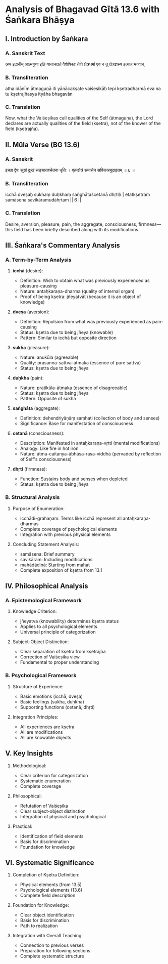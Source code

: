 # Analysis of Bhagavad Gītā 13.6 with Śaṅkara Bhāṣya

## I. Introduction by Śaṅkara

### A. Sanskrit Text
अथ इदानीम् आत्मगुणा इति यानाचक्षते वैशेषिकाः तेपि क्षेत्रधर्मा एव न तु क्षेत्रज्ञस्य इत्याह भगवान्

### B. Transliteration
atha idānīm ātmaguṇā iti yānācakṣate vaiśeṣikāḥ tepi kṣetradharmā eva na tu kṣetrajñasya ityāha bhagavān

### C. Translation
Now, what the Vaiśeṣikas call qualities of the Self (ātmaguṇa), the Lord declares are actually qualities of the field (kṣetra), not of the knower of the field (kṣetrajña).

## II. Mūla Verse (BG 13.6)

### A. Sanskrit
इच्छा द्वेषः सुखं दुःखं सङ्घातश्चेतना धृतिः ।
एतत्क्षेत्रं समासेन सविकारमुदाहृतम् ॥ ६ ॥

### B. Transliteration
icchā dveṣaḥ sukhaṃ duḥkhaṃ saṅghātaścetanā dhṛtiḥ |
etatkṣetraṃ samāsena savikāramudāhṛtam || 6 ||

### C. Translation
Desire, aversion, pleasure, pain, the aggregate, consciousness, firmness—this field has been briefly described along with its modifications.

## III. Śaṅkara's Commentary Analysis

### A. Term-by-Term Analysis

1. **icchā** (desire):
   - Definition: Wish to obtain what was previously experienced as pleasure-causing
   - Nature: antaḥkaraṇa-dharma (quality of internal organ)
   - Proof of being kṣetra: jñeyatvāt (because it is an object of knowledge)

2. **dveṣa** (aversion):
   - Definition: Repulsion from what was previously experienced as pain-causing
   - Status: kṣetra due to being jñeya (knowable)
   - Pattern: Similar to icchā but opposite direction

3. **sukha** (pleasure):
   - Nature: anukūla (agreeable)
   - Quality: prasanna-sattva-ātmaka (essence of pure sattva)
   - Status: kṣetra due to being jñeya

4. **duḥkha** (pain):
   - Nature: pratikūla-ātmaka (essence of disagreeable)
   - Status: kṣetra due to being jñeya
   - Pattern: Opposite of sukha

5. **saṅghāta** (aggregate):
   - Definition: dehendriyāṇāṃ saṃhati (collection of body and senses)
   - Significance: Base for manifestation of consciousness

6. **cetanā** (consciousness):
   - Description: Manifested in antaḥkaraṇa-vṛtti (mental modifications)
   - Analogy: Like fire in hot iron
   - Nature: ātma-caitanya-ābhāsa-rasa-viddhā (pervaded by reflection of Self's consciousness)

7. **dhṛti** (firmness):
   - Function: Sustains body and senses when depleted
   - Status: kṣetra due to being jñeya

### B. Structural Analysis

1. Purpose of Enumeration:
   - icchādi-grahaṇam: Terms like icchā represent all antaḥkaraṇa-dharmas
   - Complete coverage of psychological elements
   - Integration with previous physical elements

2. Concluding Statement Analysis:
   - samāsena: Brief summary
   - savikāram: Including modifications
   - mahādādinā: Starting from mahat
   - Complete exposition of kṣetra from 13.1

## IV. Philosophical Analysis

### A. Epistemological Framework

1. Knowledge Criterion:
   - jñeyatva (knowability) determines kṣetra status
   - Applies to all psychological elements
   - Universal principle of categorization

2. Subject-Object Distinction:
   - Clear separation of kṣetra from kṣetrajña
   - Correction of Vaiśeṣika view
   - Fundamental to proper understanding

### B. Psychological Framework

1. Structure of Experience:
   - Basic emotions (icchā, dveṣa)
   - Basic feelings (sukha, duḥkha)
   - Supporting functions (cetanā, dhṛti)

2. Integration Principles:
   - All experiences are kṣetra
   - All are modifications
   - All are knowable objects

## V. Key Insights

1. Methodological:
   - Clear criterion for categorization
   - Systematic enumeration
   - Complete coverage

2. Philosophical:
   - Refutation of Vaiśeṣika
   - Clear subject-object distinction
   - Integration of physical and psychological

3. Practical:
   - Identification of field elements
   - Basis for discrimination
   - Foundation for knowledge

## VI. Systematic Significance

1. Completion of Kṣetra Definition:
   - Physical elements (from 13.5)
   - Psychological elements (13.6)
   - Complete field description

2. Foundation for Knowledge:
   - Clear object identification
   - Basis for discrimination
   - Path to realization

3. Integration with Overall Teaching:
   - Connection to previous verses
   - Preparation for following sections
   - Complete systematic structure
